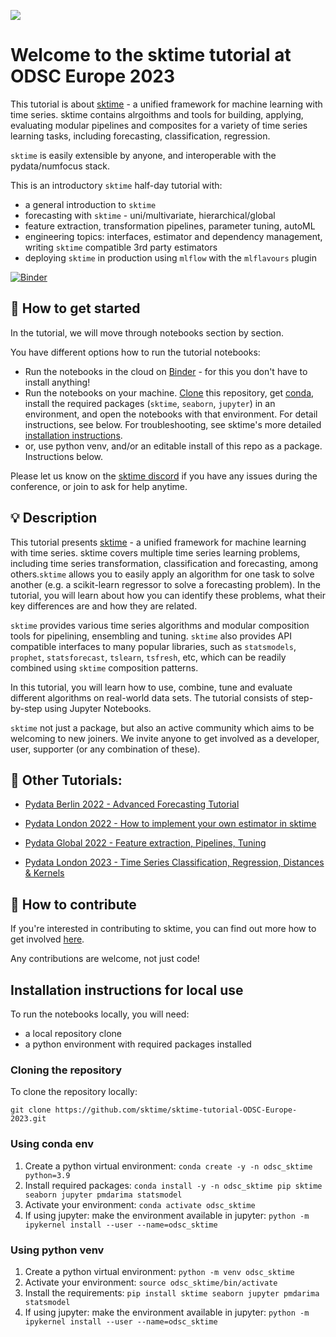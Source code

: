 ![](images/team.jpg)

Welcome to the sktime tutorial at ODSC Europe 2023
==================================================

This tutorial is about [sktime] - a unified framework for machine learning with time series. sktime contains alrgoithms and tools for building, applying, evaluating modular pipelines and composites for a variety of time series learning tasks, including forecasting, classification, regression.

`sktime` is easily extensible by anyone, and interoperable with the pydata/numfocus stack.

This is an introductory `sktime` half-day tutorial with:

* a general introduction to `sktime`
* forecasting with `sktime` - uni/multivariate, hierarchical/global
* feature extraction, transformation pipelines, parameter tuning, autoML
* engineering topics: interfaces, estimator and dependency management, writing `sktime` compatible 3rd party estimators
* deploying `sktime` in production using `mlflow` with the `mlflavours` plugin

[sktime]: https://sktime.net

[![Binder](https://mybinder.org/badge_logo.svg)](https://mybinder.org/v2/gh/sktime/sktime-tutorial-ODSC-Europe-2023/main)

## :rocket: How to get started

In the tutorial, we will move through notebooks section by section.

You have different options how to run the tutorial notebooks:

* Run the notebooks in the cloud on [Binder] - for this you don't have to install anything!
* Run the notebooks on your machine. [Clone] this repository, get [conda], install the required packages (`sktime`, `seaborn`, `jupyter`) in an environment, and open the notebooks with that environment. For detail instructions, see below. For troubleshooting, see sktime's more detailed [installation instructions].
* or, use python venv, and/or an editable install of this repo as a package. Instructions below.

[Binder]: https://mybinder.org/v2/gh/sktime/sktime-tutorial-pydata-global-2022/main?filepath=notebooks
[clone]: https://help.github.com/en/github/creating-cloning-and-archiving-repositories/cloning-a-repository
[conda]: https://docs.conda.io/en/latest/
[installation instructions]: https://www.sktime.net/en/latest/installation.html

Please let us know on the [sktime discord](https://discord.com/invite/54ACzaFsn7) if you have any issues during the conference, or join to ask for help anytime.

## :bulb: Description

This tutorial presents [sktime] - a unified framework for machine learning with time series. sktime covers multiple time series learning problems, including time series transformation, classification and forecasting, among others.`sktime` allows you to easily apply an algorithm for one task to solve another (e.g. a scikit-learn regressor to solve a forecasting problem). In the tutorial, you will learn about how you can identify these problems, what their key differences are and how they are related.

`sktime` provides various time series algorithms and modular composition tools for pipelining, ensembling and tuning.
`sktime` also provides API compatible interfaces to many popular libraries, such as `statsmodels`, `prophet`, `statsforecast`, `tslearn`, `tsfresh`, etc,
which can be readily combined using `sktime` composition patterns.

In this tutorial, you will learn how to use, combine, tune and evaluate different algorithms on real-world data sets.
The tutorial consists of step-by-step using Jupyter Notebooks.

`sktime` not just a package, but also an active community which aims to be welcoming to new joiners.
We invite anyone to get involved as a developer, user, supporter (or any combination of these).

## :movie_camera: Other Tutorials:

- [Pydata Berlin 2022 - Advanced Forecasting Tutorial](https://www.youtube.com/watch?v=4Rf9euAhjNc)

- [Pydata London 2022 - How to implement your own estimator in sktime](https://www.youtube.com/watch?v=S_3ewcvs_pg)

- [Pydata Global 2022 - Feature extraction, Pipelines, Tuning](https://github.com/sktime/sktime-tutorial-pydata-global-2022)

- [Pydata London 2023 - Time Series Classification, Regression, Distances & Kernels](https://github.com/sktime/sktime-tutorial-pydata-london-2023)

## :wave: How to contribute

If you're interested in contributing to sktime, you can find out more how to get involved [here](https://www.sktime.net/en/latest/get_involved.html).

Any contributions are welcome, not just code!

## Installation instructions for local use

To run the notebooks locally, you will need:

* a local repository clone
* a python environment with required packages installed

### Cloning the repository

To clone the repository locally:

`git clone https://github.com/sktime/sktime-tutorial-ODSC-Europe-2023.git`

### Using conda env

1. Create a python virtual environment:
`conda create -y -n odsc_sktime python=3.9`
2. Install required packages:
`conda install -y -n odsc_sktime pip sktime seaborn jupyter pmdarima statsmodel`
3. Activate your environment:
`conda activate odsc_sktime`
4. If using jupyter: make the environment available in jupyter:
`python -m ipykernel install --user --name=odsc_sktime`

### Using python venv

1. Create a python virtual environment:
`python -m venv odsc_sktime`
2. Activate your environment:
`source odsc_sktime/bin/activate`
3. Install the requirements:
`pip install sktime seaborn jupyter pmdarima statsmodel`
4. If using jupyter: make the environment available in jupyter:
`python -m ipykernel install --user --name=odsc_sktime`
